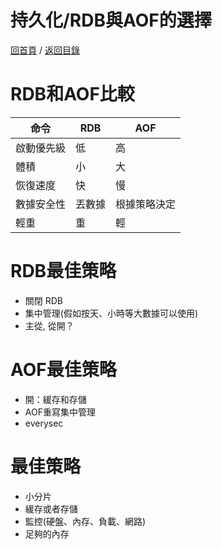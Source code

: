 持久化/RDB與AOF的選擇
===
[回首頁](https://github.com/frank575/nn/) / [返回目錄](../../)

# RDB和AOF比較

命令|RDB|AOF
---|---|---
啟動優先級|低|高
體積|小|大
恢復速度|快|慢
數據安全性|丟數據|根據策略決定
輕重|重|輕

# RDB最佳策略

* 關閉 RDB
* 集中管理(假如按天、小時等大數據可以使用)
* 主從, 從開？

# AOF最佳策略

* 開：緩存和存儲
* AOF重寫集中管理
* everysec

# 最佳策略

* 小分片
* 緩存或者存儲
* 監控(硬盤、內存、負載、網路)
* 足夠的內存
